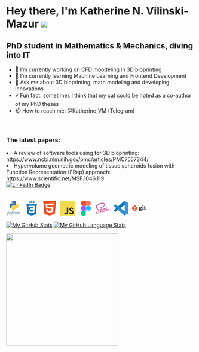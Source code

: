 <h1>
  Hey there, I'm Katherine N. Vilinski-Mazur
  <img src="https://media.giphy.com/media/hvRJCLFzcasrR4ia7z/giphy.gif" width="30px"/>
</h1>
<h2>
 PhD student in Mathematics & Mechanics, diving into IT
</h2>
<div>
  <ul>
    <li>🔭 I’m currently working on CFD moodeling in 3D bioprinting</li>
    <li>🌱 I’m currently learning Machine Learning and Frontend Development</li>
    <li>💬 Ask me about 3D bioprinting, math modeling and developing innovations</li>
    <li>⚡ Fun fact: sometimes I think that my cat could be noted as a co-author of my PhD theses</li>
    <li>📫 How to reach me: @Katherine_VM (Telegram) </li>
  </ul>
  <br>
  <h3>The latest papers:</h3>
  <li>A review of software tools using for 3D bioprinting: https://www.ncbi.nlm.nih.gov/pmc/articles/PMC7557344/</li>
  <li>Hypervolume geometric modeling of tissue spheroids fusion with Function Representation (FRep) approach: https://www.scientific.net/MSF.1046.119</li>
<div id="badges">
  <a href="www.linkedin.com/in/katherine-vilinski-mazur">
    <img src="https://img.shields.io/badge/LinkedIn-blue?style=for-the-badge&logo=linkedin&logoColor=white" alt="LinkedIn Badge"/>
  </a>
</div>
  <img src="https://komarev.com/ghpvc/?username=katvil&style=flat-square&color=blue" alt=""/> <br> 
   <br>
 <img src="https://github.com/devicons/devicon/blob/master/icons/python/python-original-wordmark.svg" title="Python" alt="Python" width="40" height="40"/>&nbsp;
 <img src="https://github.com/devicons/devicon/blob/master/icons/css3/css3-plain-wordmark.svg"  title="CSS3" alt="CSS" width="40" height="40"/>&nbsp;
 <img src="https://github.com/devicons/devicon/blob/master/icons/html5/html5-original.svg" title="HTML5" alt="HTML" width="40" height="40"/>&nbsp;
 <img src="https://github.com/devicons/devicon/blob/master/icons/javascript/javascript-original.svg" title="JavaScript" alt="JavaScript" width="40" height="40"/>&nbsp;
 <img src="https://github.com/devicons/devicon/blob/master/icons/figma/figma-original.svg" title="Figma" alt="Figma" width="40" height="40"/>&nbsp;
  <img src="https://github.com/devicons/devicon/blob/master/icons/sass/sass-original.svg" title="SASS" alt="SASS" width="40" height="40"/>&nbsp;
  <img src="https://github.com/devicons/devicon/blob/master/icons/vscode/vscode-original.svg" title="VSCode" alt="VSCode" width="40" height="40"/>&nbsp;
 <img src="https://github.com/devicons/devicon/blob/master/icons/git/git-original-wordmark.svg" title="Git" **alt="Git" width="40" height="40"/>
 
[![My GitHub Stats](https://github-readme-stats.vercel.app/api/?username=katvil&count_private=true&theme=tokyonight&showicons=true)]()
[![My GitHub Language Stats](https://github-readme-stats.vercel.app/api/top-langs/?username=katvil&langs_count=5&theme=tokyonight)]()

<img src="https://media.giphy.com/media/JIX9t2j0ZTN9S/giphy.gif" width="300" height="300">
<!--
**KatVil/katvil** is a ✨ _special_ ✨ repository because its `README.md` (this file) appears on your GitHub profile.
https://proglib.io/p/kak-kreativno-oformit-profil-na-github-chtoby-on-privlekal-vnimanie-2022-03-17
Here are some ideas to get you started:

- 🔭 I’m currently working on ...
- 🌱 I’m currently learning ...
- 👯 I’m looking to collaborate on ...
- 🤔 I’m looking for help with ...
- 💬 Ask me about ...
- 📫 How to reach me: ...
- 😄 Pronouns: ...
- ⚡ Fun fact: ...
-->
